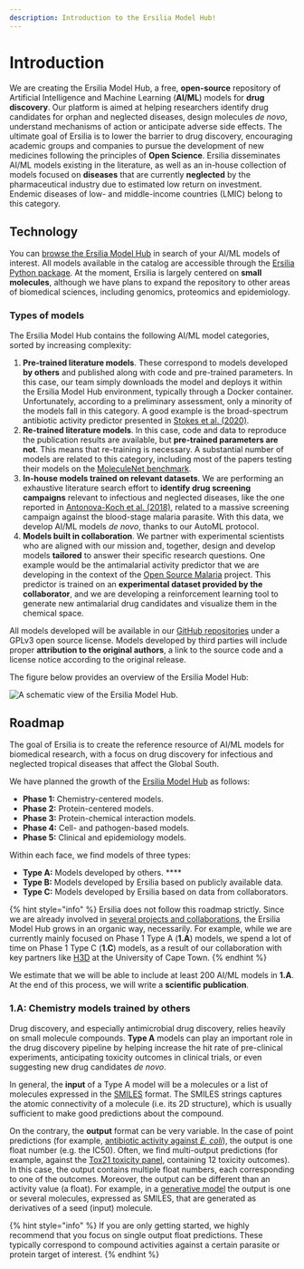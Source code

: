 ```yaml
---
description: Introduction to the Ersilia Model Hub!
---
```


# Introduction

We are creating the Ersilia Model Hub, a free, **open-source** repository of Artificial Intelligence and Machine Learning (**AI/ML**) models for **drug discovery**. Our platform is aimed at helping researchers identify drug candidates for orphan and neglected diseases, design molecules _de novo_, understand mechanisms of action or anticipate adverse side effects. The ultimate goal of Ersilia is to lower the barrier to drug discovery, encouraging academic groups and companies to pursue the development of new medicines following the principles of **Open Science**. Ersilia disseminates AI/ML models existing in the literature, as well as an in-house collection of models focused on **diseases** that are currently **neglected** by the pharmaceutical industry due to estimated low return on investment. Endemic diseases of low- and middle-income countries (LMIC) belong to this category.

## Technology

You can [browse the Ersilia Model Hub](https://ersilia.io/model-hub) in search of your AI/ML models of interest. All models available in the catalog are accessible through the [Ersilia Python package](https://github.com/ersilia-os/ersilia). At the moment, Ersilia is largely centered on **small molecules**, although we have plans to expand the repository to other areas of biomedical sciences, including genomics, proteomics and epidemiology.

### **Types of models**

The Ersilia Model Hub contains the following AI/ML model categories, sorted by increasing complexity:

1. **Pre-trained literature models**. These correspond to models developed **by others** and published along with code and pre-trained parameters. In this case, our team simply downloads the model and deploys it within the Ersilia Model Hub environment, typically through a Docker container. Unfortunately, according to a preliminary assessment, only a minority of the models fall in this category. A good example is the broad-spectrum antibiotic activity predictor presented in [Stokes et al. (2020)](https://pubmed.ncbi.nlm.nih.gov/32084340/).
2. **Re-trained literature models**. In this case, code and data to reproduce the publication results are available, but **pre-trained parameters are not**. This means that re-training is necessary. A substantial number of models are related to this category, including most of the papers testing their models on the [MoleculeNet benchmark](https://pubs.rsc.org/en/content/articlelanding/2018/sc/c7sc02664a).
3. **In-house models trained on relevant datasets**. We are performing an exhaustive literature search effort to **identify drug screening campaigns** relevant to infectious and neglected diseases, like the one reported in [Antonova-Koch et al. (2018)](https://www.science.org/doi/10.1126/science.aat9446), related to a massive screening campaign against the blood-stage malaria parasite. With this data, we develop AI/ML models _de novo_, thanks to our AutoML protocol.
4. **Models built in collaboration**. We partner with experimental scientists who are aligned with our mission and, together, design and develop models **tailored** to answer their specific research questions. One example would be the antimalarial activity predictor that we are developing in the context of the [Open Source Malaria](http://opensourcemalaria.org) project. This predictor is trained on an **experimental dataset provided by the collaborator**, and we are developing a reinforcement learning tool to generate new antimalarial drug candidates and visualize them in the chemical space.

All models developed will be available in our [GitHub repositories](https://github.com/ersilia-os/) under a GPLv3 open source license. Models developed by third parties will include proper **attribution to the original authors**, a link to the source code and a license notice according to the original release.

The figure below provides an overview of the Ersilia Model Hub:

![A schematic view of the Ersilia Model Hub.](https://files.gitbook.com/v0/b/gitbook-x-prod.appspot.com/o/spaces%2F-Mj44wxA7bU1hQH19m8I%2Fuploads%2Fgit-blob-6898bac6a4d07a53d774164a0235b77496dfe8a1%2FErsilia\_Hub-02.png?alt=media)

## Roadmap

The goal of Ersilia is to create the reference resource of AI/ML models for biomedical research, with a focus on drug discovery for infectious and neglected tropical diseases that affect the Global South.

We have planned the growth of the [Ersilia Model Hub](https://ersilia.io/model-hub) as follows:

* **Phase 1:** Chemistry-centered models.
* **Phase 2:** Protein-centered models.
* **Phase 3:** Protein-chemical interaction models.
* **Phase 4:** Cell- and pathogen-based models.
* **Phase 5:** Clinical and epidemiology models.

Within each face, we find models of three types:

* **Type A:** Models developed by others. ****&#x20;
* **Type B:** Models developed by Ersilia based on publicly available data.
* **Type C:** Models developed by Ersilia based on data from collaborators.

{% hint style="info" %}
Ersilia does not follow this roadmap strictly. Since we are already involved in [several projects and collaborations](https://ersilia.io/projects), the Ersilia Model Hub grows in an organic way, necessarily. For example, while we are currently mainly focused on Phase 1 Type A (**1.A**) models, we spend a lot of time on Phase 1 Type C (**1.C**) models, as a result of our collaboration with key partners like [H3D](http://www.h3d.uct.ac.za/) at the University of Cape Town.
{% endhint %}

We estimate that we will be able to include at least 200 AI/ML models in **1.A**. At the end of this process, we will write a **scientific publication**.

### 1.A: Chemistry models trained by others

Drug discovery, and especially antimicrobial drug discovery, relies heavily on small molecule compounds. **Type A** models can play an important role in the drug discovery pipeline by helping increase the hit rate of pre-clinical experiments, anticipating toxicity outcomes in clinical trials, or even suggesting new drug candidates _de novo_.

In general, the **input** of a Type A model will be a molecules or a list of molecules expressed in the [SMILES](https://en.wikipedia.org/wiki/Simplified\_molecular-input\_line-entry\_system) format. The SMILES strings captures the atomic connectivity of a molecule (i.e. its 2D structure), which is usually sufficient to make good predictions about the compound.

On the contrary, the **output** format can be very variable. In the case of point predictions (for example, [antibiotic activity against _E. coli_](https://github.com/ersilia-os/eos4e40)), the output is one float number (e.g. the IC50). Often, we find multi-output predictions (for example, against the [Tox21 toxicity panel](https://github.com/ersilia-os/eos69p9), containing 12 toxicity outcomes). In this case, the output contains multiple float numbers, each corresponding to one of the outcomes. Moreover, the output can be different than an activity value (a float). For example, in a [generative model](https://github.com/ersilia-os/chem-sampler) the output is one or several molecules, expressed as SMILES, that are generated as derivatives of a seed (input) molecule.

{% hint style="info" %}
If you are only getting started, we highly recommend that you focus on single output float predictions. These typically correspond to compound activities against a certain parasite or protein target of interest.
{% endhint %}
